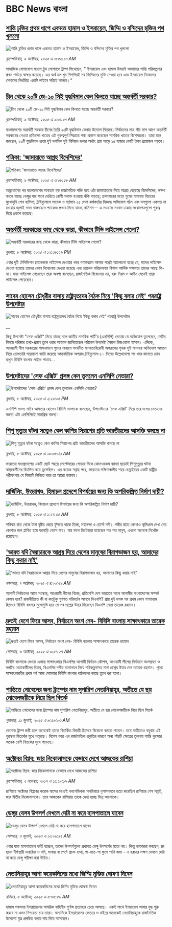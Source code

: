 # BBC News বাংলা## [শান্তি চুক্তির প্রথম ধাপে একমত হামাস ও ইসরায়েল, জিম্মি ও বন্দিদের মুক্তির পথ খুললো](https://www.bbc.com/bengali/articles/cwy87zyken1o?at_medium=RSS&at_campaign=rss?at_campaign=githubrss)![শান্তি চুক্তির প্রথম ধাপে একমত হামাস ও ইসরায়েল, জিম্মি ও বন্দিদের মুক্তির পথ খুললো](https://ichef.bbci.co.uk/ace/ws/240/cpsprodpb/f8b7/live/104065d0-a4bf-11f0-92db-77261a15b9d2.jpg)_বৃহস্পতিবার, ৯ অক্টোবর, ২০২৫ এ ৩:৫৬:০৭ AM_সামাজিক যোগাযোগ মাধ্যম ট্রুথ সোশ্যালে ট্রাম্প লিখেছেন, " ইসরায়েল এবং হামাস উভয়ই আমাদের শান্তি পরিকল্পনার প্রথম পর্যায়ে স্বাক্ষর করেছে। এর অর্থ হল খুব শিগগিরই সব জিম্মিদের মুক্তি দেওয়া হবে এবং ইসরায়েল নিজেদের সেনাদের নির্ধারিত একটি লাইনে সরিয়ে আনবে।"## [চীন থেকে ২০টি জে-১০ সিই যুদ্ধবিমান কেন কিনতে যাচ্ছে অন্তর্বর্তী সরকার?](https://www.bbc.com/bengali/articles/cx2jvk0m1e4o?at_medium=RSS&at_campaign=rss?at_campaign=githubrss)![চীন থেকে ২০টি জে-১০ সিই যুদ্ধবিমান কেন কিনতে যাচ্ছে অন্তর্বর্তী সরকার?](https://ichef.bbci.co.uk/ace/ws/240/cpsprodpb/2bec/live/d9f49ba0-a454-11f0-8a21-ff96e44d1cc2.jpg)_বৃহস্পতিবার, ৯ অক্টোবর, ২০২৫ এ ১:৩১:০৭ AM_বাংলাদেশের অন্তর্বর্তী সরকার চীনের তৈরি ২০টি যুদ্ধবিমান কেনার উদ্যোগ নিয়েছে।নির্বাচনের মাত্র পাঁচ মাস আগে অন্তর্বর্তী সরকারের নেওয়া প্রতিরক্ষা খাতের এই গুরুত্বপূর্ণ সিদ্ধান্তে শঙ্কা প্রকাশ করেছেন সামরিক খাতের বিশেষজ্ঞরা। তারা মনে করছেন, ২০টি যুদ্ধবিমান ক্রয়ে দুই দশমিক দুই বিলিয়ন ডলার অর্থাৎ প্রায় সাড়ে ১৫ হাজার কোটি টাকা প্রয়োজন পড়বে।## [পত্রিকা: 'জামায়াতে আগ্রহ বিদেশিদের'](https://www.bbc.com/bengali/articles/c4gw1dgqv8no?at_medium=RSS&at_campaign=rss?at_campaign=githubrss)![পত্রিকা: 'জামায়াতে আগ্রহ বিদেশিদের'](https://ichef.bbci.co.uk/ace/ws/240/cpsprodpb/a687/live/da7b7910-a4bb-11f0-bc5f-db0ef720eae0.jpg)_বৃহস্পতিবার, ৯ অক্টোবর, ২০২৫ এ ৩:০৮:৫৮ AM_অভ্যুত্থানের পর বাংলাদেশের অন্যতম বড় রাজনৈতিক শক্তি হয়ে ওঠা জামায়াতকে নিয়ে আগ্রহ বেড়েছে বিদেশিদের, লক্ষণ বদলে যাচ্ছে ডেঙ্গুর যার ফলে দেরিতে রোগী শনাক্ত হওয়ায় ঝঁকি বাড়ছে; প্রথমবারের মতো গুমের মামলায় বিচারের মুখোমুখি শেখ হাসিনা; ট্রাইব্যুনালে সাবেক ও বর্তমান ২৫ সেনা কর্মকর্তার বিরুদ্ধে অভিযোগ গঠন এবং দলগুলো একমত না হওয়ায় জুলাই সনদ বাস্তবায়নে প্যাকেজ প্রস্তাব দিতে যাচ্ছে কমিশন— এ সংক্রান্ত সংবাদ ঢাকার সংবাদপত্রগুলো গুরুত্ব দিয়ে প্রকাশ করেছে।## [অন্তর্বর্তী সরকারের কাছ থেকে কারা, কীভাবে টিভি লাইসেন্স পেলো?](https://www.bbc.com/bengali/articles/cgrq84gpzvvo?at_medium=RSS&at_campaign=rss?at_campaign=githubrss)![অন্তর্বর্তী সরকারের কাছ থেকে কারা, কীভাবে টিভি লাইসেন্স পেলো?](https://ichef.bbci.co.uk/ace/ws/240/cpsprodpb/e8e3/live/bdb9c6e0-a43b-11f0-b741-177e3e2c2fc7.jpg)_বুধবার, ৮ অক্টোবর, ২০২৫ এ ১২:৩৮:২৯ PM_এবার দুটি টেলিভিশন চ্যানেলকে লাইসেন্স দেওয়ার খবর গণমাধ্যমে আসার পরেই আলোচনা হচ্ছে যে, যাদের লাইসেন্স দেওয়া হয়েছে তাদের কোন বিবেচনায় দেওয়া হয়েছে এবং চ্যানেল পরিচালনার বিশাল আর্থিক সক্ষমতা তাদের আছে কি-না। যারা লাইসেন্স পেয়েছেন তারা অবশ্য বলেছেন, রাজনৈতিক বিবেচনায় নয়, বরং নিয়ম ও আইন মেনেই তারা লাইসেন্স পেয়েছেন।## [সাবের হোসেন চৌধুরীর বাসায় রাষ্ট্রদূতদের বৈঠক নিয়ে 'কিছু বলার নেই' পররাষ্ট্র উপদেষ্টার ](https://www.bbc.co.uk/bengali/live/c79vpvwlpn1t?at_medium=RSS&at_campaign=rss?at_campaign=githubrss)![সাবের হোসেন চৌধুরীর বাসায় রাষ্ট্রদূতদের বৈঠক নিয়ে 'কিছু বলার নেই' পররাষ্ট্র উপদেষ্টার ](https://ichef.bbci.co.uk/ace/standard/240/cpsprodpb/c61b/live/618b0dc0-a44f-11f0-b741-177e3e2c2fc7.jpg)__কিছু উপদেষ্টা "সেফ এক্সিট" নিতে চাচ্ছে বলে জাতীয় নাগরিক পার্টি'র (এনসিপি) নেতারা যে অভিযোগ তুলেছেন, সেটির বিষয়ে পরিষ্কার তথ্য-প্রমাণ তুলে ধরার আহ্বান জানিয়েছেন পরিবেশ উপদেষ্টা সৈয়দা রিজওয়ানা হাসান। এদিকে, আওয়ামী লীগ সরকারের শাসনামলে গুমের মাধ্যমে সংঘটিত মানবতাবিরোধী অপরাধের পৃথক দুই মামলার অভিযোগ আমলে নিয়ে গ্রেফতারি পরোয়ানা জারি করেছে আন্তর্জাতিক অপরাধ ট্রাইব্যুনাল-১। দিনের উল্লেখযোগ্য সব খবর জানতে চোখ রাখুন বিবিসি বাংলার লাইভ পাতায়...## [উপদেষ্টাদের 'সেফ এক্সিট' প্রসঙ্গ কেন তুললেন এনসিপি নেতারা?](https://www.bbc.com/bengali/articles/cj9zkyl1pn9o?at_medium=RSS&at_campaign=rss?at_campaign=githubrss)![উপদেষ্টাদের 'সেফ এক্সিট' প্রসঙ্গ কেন তুললেন এনসিপি নেতারা?](https://ichef.bbci.co.uk/ace/ws/240/cpsprodpb/9428/live/f3482100-a443-11f0-92db-77261a15b9d2.jpg)_বুধবার, ৮ অক্টোবর, ২০২৫ এ ২:২০:০৫ PM_এনসিপি সদস্য সচিব আখতার হোসেন বিবিসি বাংলাকে বলেছেন, উপদেষ্টাদের 'সেফ এক্সিট' নিয়ে তার দলের নেতাদের বক্তব্য এটা এনসিপিরই সামগ্রিক বক্তব্য।## [শিশু মৃত্যুর ঘটনা সত্ত্বেও কেন কাশির সিরাপের প্রতি ভারতীয়দের আসক্তি কমছে না](https://www.bbc.com/bengali/articles/cq5jn863g1lo?at_medium=RSS&at_campaign=rss?at_campaign=githubrss)![শিশু মৃত্যুর ঘটনা সত্ত্বেও কেন কাশির সিরাপের প্রতি ভারতীয়দের আসক্তি কমছে না](https://ichef.bbci.co.uk/ace/ws/240/cpsprodpb/8da7/live/a557afc0-a433-11f0-b741-177e3e2c2fc7.jpg)_বুধবার, ৮ অক্টোবর, ২০২৫ এ ১০:৩৮:৪১ AM_ভারতের মধ্যপ্রদেশের একটি ছোট শহরে সেপ্টেম্বরের গোড়ার দিকে কোনওরকম ব্যাখ্যা ছাড়াই শিশুমৃত্যুর ঘটনা স্বাস্থ্যকর্মীদের বিচলিত করে তুলেছিল। এর কয়েক সপ্তাহ পরে, ভারতের দক্ষিণাঞ্চলীয় শহর চেন্নাইয়ের একটি রাষ্ট্রীয় পরীক্ষাগার যে বিষয়টি নিশ্চিত করে তা আরো ভয়াবহ।## [দার্জিলিং, উত্তরাখণ্ড, হিমাচল প্রদেশে  বিপর্যয়ের জন্য কি অপরিকল্পিত নির্মাণ দায়ী?](https://www.bbc.com/bengali/articles/c9dxwz88gnjo?at_medium=RSS&at_campaign=rss?at_campaign=githubrss)![দার্জিলিং, উত্তরাখণ্ড, হিমাচল প্রদেশে  বিপর্যয়ের জন্য কি অপরিকল্পিত নির্মাণ দায়ী?](https://ichef.bbci.co.uk/ace/ws/240/cpsprodpb/56e4/live/0bef0400-a375-11f0-928c-71dbb8619e94.jpg)_বুধবার, ৮ অক্টোবর, ২০২৫ এ ১:২৭:৩৫ AM_শনিবার রাত থেকে টানা বৃষ্টির জেরে ফুঁসতে থাকে তিস্তা, মহানন্দা ও তোর্সা নদী। গভীর রাতে কোথাও ভূমিধ্বস দেখা দেয় কোথাও জল প্লাবিত হয়ে ঘরবাড়ি ভেসে যায়। যার ফলে ভিটেহারা হয়েছেন শত শত মানুষ, এখনো অনেকে নিখোঁজ রয়েছেন।## ['ভারত যদি স্বৈরাচারকে আশ্রয় দিয়ে দেশের মানুষের বিরাগভাজন হয়,  আমাদের কিছু করার নাই'](https://www.bbc.com/bengali/articles/cvgq7ykkrg2o?at_medium=RSS&at_campaign=rss?at_campaign=githubrss)!['ভারত যদি স্বৈরাচারকে আশ্রয় দিয়ে দেশের মানুষের বিরাগভাজন হয়,  আমাদের কিছু করার নাই'](https://ichef.bbci.co.uk/ace/ws/240/cpsprodpb/182b/live/06be7120-a1fc-11f0-947b-6b8b23372a50.png)_মঙ্গলবার, ৭ অক্টোবর, ২০২৫ এ ৪:০০:২৯ AM_আগামী নির্বাচনের আগে সংস্কার, আওয়ামী লীগের বিচার, প্রতিবেশি দেশ ভারতের সাথে আগামীর বাংলাদেশের সম্পর্ক কেমন হবে? রাজনীতিতে কী বা কতটুকু গুণগত পরিবর্তন আনবে বিএনপি?  প্রায় দুই দশক পর প্রথম কোন গণমাধ্যম হিসেবে বিবিসি বাংলার মুখোমুখি হয়ে সে সব প্রশ্নের উত্তর দিয়েছেন বিএনপি নেতা তারেক রহমান।## [দ্রুতই দেশে ফিরে আসব, নির্বাচনে অংশ নেব- বিবিসি বাংলায় সাক্ষাৎকারে তারেক রহমান](https://www.bbc.com/bengali/articles/cx2nv1jdk35o?at_medium=RSS&at_campaign=rss?at_campaign=githubrss)![দ্রুতই দেশে ফিরে আসব, নির্বাচনে অংশ নেব- বিবিসি বাংলায় সাক্ষাৎকারে তারেক রহমান](https://ichef.bbci.co.uk/ace/ws/240/cpsprodpb/546c/live/8ca02b60-a217-11f0-80f5-61832317d528.png)_সোমবার, ৬ অক্টোবর, ২০২৫ এ ৩:৫৭:২৭ AM_বিবিসি বাংলাকে দেওয়া একান্ত সাক্ষাৎকারে বিএনপির আগামী নির্বাচন কৌশল, আওয়ামী লীগের নির্বাচনে অংশগ্রহণ ও দলটির নেতাকর্মীদের বিচার, বিএনপির দলীয় মনোনয়ন নিয়ে পরিকল্পনাসহ নানা প্রশ্নের উত্তর দেন তারেক রহমান। পুরো সাক্ষাৎকারটির প্রথম পর্ব আজ সোমবার বিবিসি বাংলার পাঠকদের কাছে তুলে ধরা হলো।## [শান্তিতে নোবেলের জন্য ট্রাম্পের নাম সুপারিশ নেতানিয়াহুর, অতীতে যে ছয় নোবেলজয়ীকে নিয়ে ছিল বিতর্ক](https://www.bbc.com/bengali/articles/c3d1mgdr75eo?at_medium=RSS&at_campaign=rss?at_campaign=githubrss)![শান্তিতে নোবেলের জন্য ট্রাম্পের নাম সুপারিশ নেতানিয়াহুর, অতীতে যে ছয় নোবেলজয়ীকে নিয়ে ছিল বিতর্ক](https://ichef.bbci.co.uk/ace/ws/240/cpsprodpb/187a/live/08eb85f0-5d82-11f0-a40e-a1af2950b220.jpg)_শুক্রবার, ১১ জুলাই, ২০২৫ এ ৮:৫৮:০৩ AM_ডোনাল্ড ট্রাম্প জয়ী হলে অনেকেই তাকে বিতর্কিত বিজয়ী হিসেবে বিবেচনা করতে পারেন। তবে অতীতেও বহুবার এই পুরস্কার বিতর্কের মুখে পড়েছে। বিশেষ করে এর রাজনৈতিক প্রকৃতির কারণে অন্য পাঁচটি ক্ষেত্রের তুলনায় শান্তি পুরস্কার অনেক বেশি বিতর্কের মুখে পড়েছে।## [অক্টোবর বিপ্লব: জার নিকোলাসকে যেভাবে দেখে আজকের রাশিয়া](https://www.bbc.com/bengali/news-41844745?at_medium=RSS&at_campaign=rss?at_campaign=githubrss)![অক্টোবর বিপ্লব: জার নিকোলাসকে যেভাবে দেখে আজকের রাশিয়া](https://ichef.bbci.co.uk/ace/standard/240/cpsprodpb/4B30/production/_98584291_tsar.jpg)_বৃহস্পতিবার, ২ নভেম্বর, ২০১৭ এ ১১:১৮:১৯ AM_রাশিয়ায় অক্টোবর বিপ্লবের কয়েক মাসের মধ্যেই বলশেভিকরা সপরিবারে নৃশংসভাবে হত্যা করেছিল রাশিয়ার শেষ সম্রাট, জার দ্বিতীয় নিকোলাসকে। তবে আজকের রাশিয়ায় তাকে দেখা হচ্ছে ভিন্ন আলোকে।## [ডেঙ্গুর যেসব উপসর্গ দেখলে দেরি না করে হাসপাতালে যাবেন](https://www.bbc.com/bengali/articles/c72xp58p435o?at_medium=RSS&at_campaign=rss?at_campaign=githubrss)![ডেঙ্গুর যেসব উপসর্গ দেখলে দেরি না করে হাসপাতালে যাবেন](https://ichef.bbci.co.uk/ace/ws/240/cpsprodpb/55de/live/89449250-1973-11ee-a5ed-f9fe36f3a415.jpg)_সোমবার, ৩ জুলাই, ২০২৩ এ ১০:০৬:৪২ AM_এবার যারা হাসপাতালে ভর্তি হচ্ছেন, তাদের উপসর্গগুলো  প্রথাগত ডেঙ্গু উপসর্গের মতো নয়। কিন্তু ডাক্তাররা বলছেন, জ্বর ছাড়া দীর্ঘস্থায়ী ডায়রিয়া ও বমি, মাথায় বা পেটে প্রচন্ড ব্যথা, গা-হাত-পা ফুলে পানি জমা - এ ধরনের লক্ষণ দেখলে দেরি না করে ডেঙ্গু পরীক্ষা করা উচিত।## [নেতানিয়াহুর আশা কয়েকদিনের মধ্যে জিম্মি মুক্তির ঘোষণা দিবেন](https://www.bbc.com/bengali/articles/c87ynljwvdvo?at_medium=RSS&at_campaign=rss?at_campaign=githubrss)![নেতানিয়াহুর আশা কয়েকদিনের মধ্যে জিম্মি মুক্তির ঘোষণা দিবেন](https://ichef.bbci.co.uk/ace/ws/240/cpsprodpb/9859/live/44fd3b00-a199-11f0-92db-77261a15b9d2.jpg)_রবিবার, ৫ অক্টোবর, ২০২৫ এ ৫:৩৫:৫৬ AM_হামাস সবসময় ইসরায়েলের সামরিক বাহিনীর পুর্ণাঙ্গ প্রত্যাহার চেয়ে আসছে। একই সাথে  ইসরায়েল আবার যুদ্ধ শুরু করবে না এমন নিশ্চয়তা চায় তারা। অন্যদিকে ইসরায়েলের ভেতরে ও বাইরে অনেকেই নেতানিয়াহুকে রাজনৈতিক উদ্দেশ্যে যুদ্ধ প্রলম্বিত করার দায় দিয়ে আসছেন।